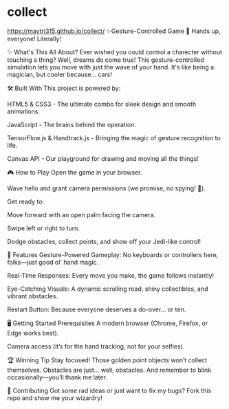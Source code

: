 # collect 
https://maytri315.github.io/collect/
✨Gesture-Controlled Game 🚀
Hands up, everyone! Literally!

✨ What's This All About?
Ever wished you could control a charecter without touching a thing? Well, dreams do come true! This gesture-controlled  simulation lets you move with just the wave of your hand. It's like being a magician, but cooler because... cars!

🛠️ Built With
This project is powered by:

HTML5 & CSS3 - The ultimate combo for sleek design and smooth animations.

JavaScript - The brains behind the operation.

TensorFlow.js & Handtrack.js - Bringing the magic of gesture recognition to life.

Canvas API - Our playground for drawing and moving all the things!

🎮 How to Play
Open the game in your browser.

Wave hello and grant camera permissions (we promise, no spying! 📸).

Get ready to:

Move forward with an open palm facing the camera.

Swipe left or right to turn.

Dodge obstacles, collect points, and show off your Jedi-like control!

🌟 Features
Gesture-Powered Gameplay: No keyboards or controllers here, folks—just good ol' hand magic.

Real-Time Responses: Every move you make, the game follows instantly!

Eye-Catching Visuals: A dynamic scrolling road, shiny collectibles, and vibrant obstacles.

Restart Button: Because everyone deserves a do-over... or ten.

🖥️ Getting Started
Prerequisites
A modern browser (Chrome, Firefox, or Edge works best).

Camera access (it’s for the hand tracking, not for your selfies).

🏆 Winning Tip
Stay focused! Those golden point objects won’t collect themselves. Obstacles are just… well, obstacles. And remember to blink occasionally—you’ll thank me later.

🙌 Contributing
Got some rad ideas or just want to fix my bugs? Fork this repo and show me your wizardry!
